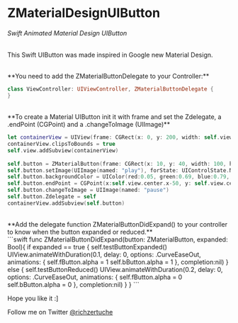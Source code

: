 # ZMaterialDesignUIButton
<h6>Swift Animated Material Design UIButton</h6>

<p>This Swift UIButton was made inspired in Google new Material Design.</p>
<br>
**You need to add the ZMaterialButtonDelegate to your Controller:**

```swift
class ViewController: UIViewController, ZMaterialButtonDelegate {
}
```
<br>
**To create a Material UIButton init it with frame and set the Zdelegate, a .endPoint (CGPoint) and a .changeToImage (UIImage)**
<br>

```swift
let containerView = UIView(frame: CGRect(x: 0, y: 200, width: self.view.frame.size.width, height: self.view.frame.size.height-200))
containerView.clipsToBounds = true
self.view.addSubview(containerView)
        
self.button = ZMaterialButton(frame: CGRect(x: 10, y: 40, width: 100, height: 100))
self.button.setImage(UIImage(named: "play"), forState: UIControlState.Normal)
self.button.backgroundColor = UIColor(red:0.05, green:0.69, blue:0.79, alpha:1)
self.button.endPoint = CGPoint(x:self.view.center.x-50, y: self.view.center.y-50)
self.button.changeToImage = UIImage(named: "pause")
self.button.Zdelegate = self
containerView.addSubview(self.button)
```
<br>
**Add the delegate function ZMaterialButtonDidExpand() to your controller to know when the button expanded or reduced.**
<br>
```swift
func ZMaterialButtonDidExpand(button: ZMaterialButton, expanded: Bool){
        if expanded == true {
            self.testButtonExpanded()
            UIView.animateWithDuration(0.1, delay: 0, options: .CurveEaseOut, animations: {
                self.fButton.alpha = 1
                self.bButton.alpha = 1
                }, completion:nil)
        }
        else {
            self.testButtonReduced()
            UIView.animateWithDuration(0.2, delay: 0, options: .CurveEaseOut, animations: {
                self.fButton.alpha = 0
                self.bButton.alpha = 0
                }, completion:nil)
        }
    }
```

Hope you like it :]
<br>
<p>Follow me on Twitter <a href="https://www.twitter.com/richzertuche" target="_blank"> @richzertuche</a></p>
